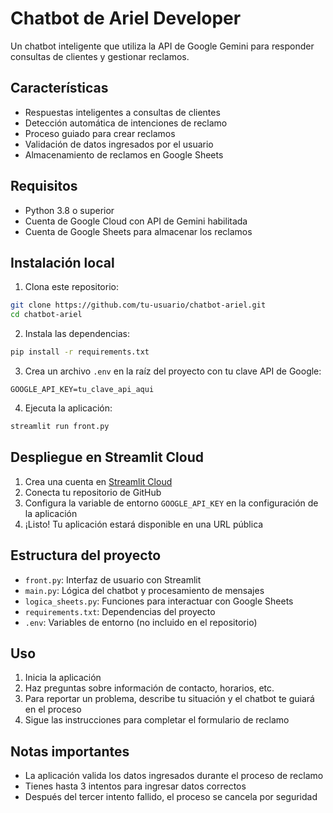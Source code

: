 # Chatbot de Ariel Developer

Un chatbot inteligente que utiliza la API de Google Gemini para responder consultas de clientes y gestionar reclamos.

## Características

- Respuestas inteligentes a consultas de clientes
- Detección automática de intenciones de reclamo
- Proceso guiado para crear reclamos
- Validación de datos ingresados por el usuario
- Almacenamiento de reclamos en Google Sheets

## Requisitos

- Python 3.8 o superior
- Cuenta de Google Cloud con API de Gemini habilitada
- Cuenta de Google Sheets para almacenar los reclamos

## Instalación local

1. Clona este repositorio:
```bash
git clone https://github.com/tu-usuario/chatbot-ariel.git
cd chatbot-ariel
```

2. Instala las dependencias:
```bash
pip install -r requirements.txt
```

3. Crea un archivo `.env` en la raíz del proyecto con tu clave API de Google:
```
GOOGLE_API_KEY=tu_clave_api_aqui
```

4. Ejecuta la aplicación:
```bash
streamlit run front.py
```

## Despliegue en Streamlit Cloud

1. Crea una cuenta en [Streamlit Cloud](https://streamlit.io/cloud)
2. Conecta tu repositorio de GitHub
3. Configura la variable de entorno `GOOGLE_API_KEY` en la configuración de la aplicación
4. ¡Listo! Tu aplicación estará disponible en una URL pública

## Estructura del proyecto

- `front.py`: Interfaz de usuario con Streamlit
- `main.py`: Lógica del chatbot y procesamiento de mensajes
- `logica_sheets.py`: Funciones para interactuar con Google Sheets
- `requirements.txt`: Dependencias del proyecto
- `.env`: Variables de entorno (no incluido en el repositorio)

## Uso

1. Inicia la aplicación
2. Haz preguntas sobre información de contacto, horarios, etc.
3. Para reportar un problema, describe tu situación y el chatbot te guiará en el proceso
4. Sigue las instrucciones para completar el formulario de reclamo

## Notas importantes

- La aplicación valida los datos ingresados durante el proceso de reclamo
- Tienes hasta 3 intentos para ingresar datos correctos
- Después del tercer intento fallido, el proceso se cancela por seguridad 